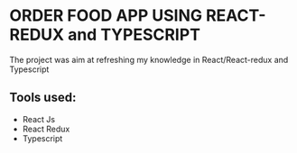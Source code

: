 # ORDER FOOD APP USING REACT-REDUX and TYPESCRIPT

The project was aim at refreshing my knowledge in React/React-redux and Typescript

## Tools used:
- React Js
- React Redux
- Typescript

